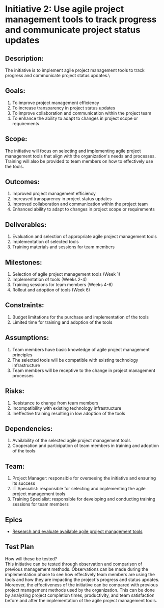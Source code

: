 # Initiative 2: Use agile project management tools to track progress and communicate project status updates
## Description:
The initiative is to implement agile project management tools to track progress and communicate project status updates.\

## Goals:
1. To improve project management efficiency
2. To increase transparency in project status updates
3. To improve collaboration and communication within the project team
4. To enhance the ability to adapt to changes in project scope or requirements

## Scope: 
The initiative will focus on selecting and implementing agile project management tools that align with the organization's 
needs and processes. Training will also be provided to team members on how to effectively use the tools.

## Outcomes:
1. Improved project management efficiency
2. Increased transparency in project status updates
3. Improved collaboration and communication within the project team
4. Enhanced ability to adapt to changes in project scope or requirements

## Deliverables:
1. Evaluation and selection of appropriate agile project management tools
2. Implementation of selected tools
3. Training materials and sessions for team members

## Milestones:
1. Selection of agile project management tools (Week 1)
2. Implementation of tools (Weeks 2-4)
3. Training sessions for team members (Weeks 4-6)
4. Rollout and adoption of tools (Week 6)

## Constraints:
1. Budget limitations for the purchase and implementation of the tools
2. Limited time for training and adoption of the tools

## Assumptions:
1. Team members have basic knowledge of agile project management principles
2. The selected tools will be compatible with existing technology infrastructure
3. Team members will be receptive to the change in project management processes

## Risks:
1. Resistance to change from team members
2. Incompatibility with existing technology infrastructure
3. Ineffective training resulting in low adoption of the tools

## Dependencies:
1. Availability of the selected agile project management tools
2. Cooperation and participation of team members in training and adoption of the tools

## Team:
1. Project Manager: responsible for overseeing the initiative and ensuring its success
2. IT Specialist: responsible for selecting and implementing the agile project management tools
3. Training Specialist: responsible for developing and conducting training sessions for team members

## Epics
* [Research and evaluate available agile project management tools](epics/agile_tools.md)


## Test Plan
How will these be tested?\
This initiative can be tested through observation and comparison of previous management methods. Observations can be made 
during the implementation phase to see how effectively team members are using the tools and how they are impacting the project's progress and status updates. 
Moreover, the effectiveness of the initiative can be compared with previous project management methods used by the organization. 
This can be done by analyzing project completion times, productivity, and team satisfaction before and after the implementation of the agile project management tools.